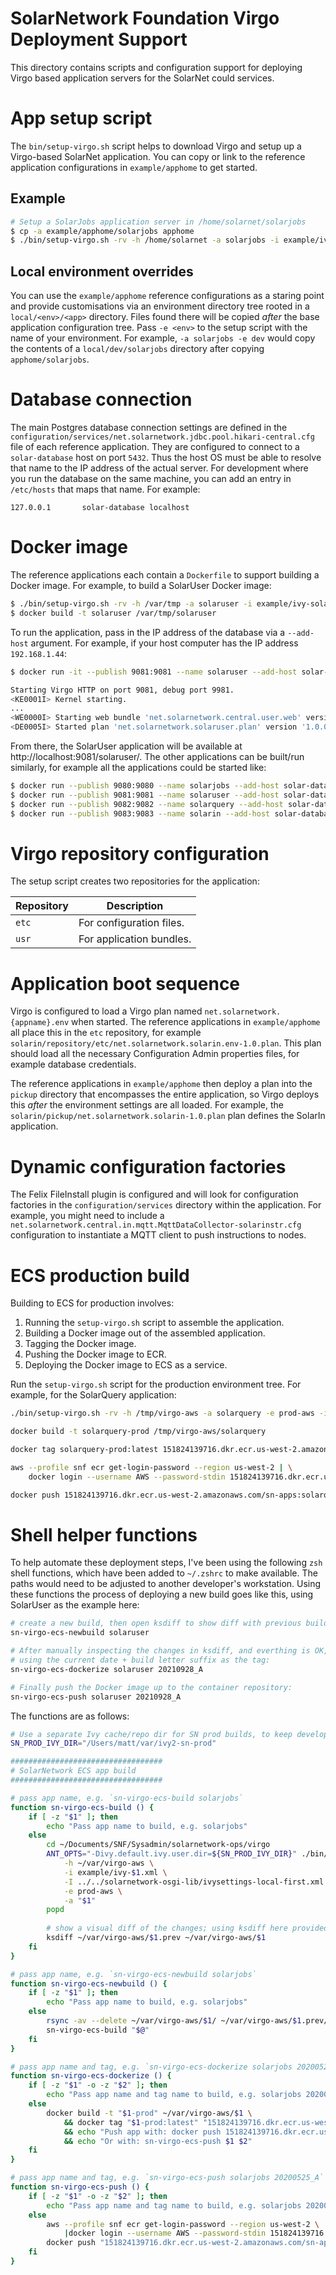 # SolarNetwork Foundation Virgo Deployment Support

This directory contains scripts and configuration support for deploying Virgo based application
servers for the SolarNet could services.


# App setup script

The `bin/setup-virgo.sh` script helps to download Virgo and setup up a Virgo-based SolarNet
application. You can copy or link to the reference application configurations in `example/apphome`
to get started.

## Example

```sh
# Setup a SolarJobs application server in /home/solarnet/solarjobs
$ cp -a example/apphome/solarjobs apphome
$ ./bin/setup-virgo.sh -rv -h /home/solarnet -a solarjobs -i example/ivy-solarjobs.xml
```

## Local environment overrides

You can use the `example/apphome` reference configurations as a staring point and provide
customisations via an environment directory tree rooted in a `local/<env>/<app>` directory. Files
found there will be copied _after_ the base application configuration tree. Pass `-e <env>` to the
setup script with the name of your environment. For example, `-a solarjobs -e dev` would copy the
contents of a `local/dev/solarjobs` directory after copying `apphome/solarjobs`.


# Database connection

The main Postgres database connection settings are defined in the
`configuration/services/net.solarnetwork.jdbc.pool.hikari-central.cfg` file of each reference
application. They are configured to connect to a `solar-database` host on port `5432`. Thus the host
OS must be able to resolve that name to the IP address of the actual server. For development where
you run the database on the same machine, you can add an entry in `/etc/hosts` that maps that name.
For example:

```
127.0.0.1       solar-database localhost
```


# Docker image

The reference applications each contain a `Dockerfile` to support building a Docker image.
For example, to build a SolarUser Docker image:

```sh
$ ./bin/setup-virgo.sh -rv -h /var/tmp -a solaruser -i example/ivy-solaruser.xml
$ docker build -t solaruser /var/tmp/solaruser
```

To run the application, pass in the IP address of the database via a `--add-host` argument. For 
example, if your host computer has the IP address `192.168.1.44`:

```sh
$ docker run -it --publish 9081:9081 --name solaruser --add-host solar-database:192.168.1.44 solaruser

Starting Virgo HTTP on port 9081, debug port 9981.
<KE0001I> Kernel starting. 
...
<WE0000I> Starting web bundle 'net.solarnetwork.central.user.web' version '1.40.0' with context path '/solaruser'.
<DE0005I> Started plan 'net.solarnetwork.solaruser.plan' version '1.0.0'.
```

From there, the SolarUser application will be available at http://localhost:9081/solaruser/. The other
applications can be built/run similarly, for example all the applications could be started like:

```sh
$ docker run --publish 9080:9080 --name solarjobs --add-host solar-database:192.168.1.44 solarjobs
$ docker run --publish 9081:9081 --name solaruser --add-host solar-database:192.168.1.44 solaruser
$ docker run --publish 9082:9082 --name solarquery --add-host solar-database:192.168.1.44 solarquery
$ docker run --publish 9083:9083 --name solarin --add-host solar-database:192.168.1.44 solarin
```


# Virgo repository configuration

The setup script creates two repositories for the application:

| Repository | Description |
|------------|-------------|
| `etc`      | For configuration files. |
| `usr`      | For application bundles. |


# Application boot sequence

Virgo is configured to load a Virgo plan named `net.solarnetwork.{appname}.env` when started. The 
reference applications in `example/apphome` all place this in the `etc` repository, for example 
`solarin/repository/etc/net.solarnetwork.solarin.env-1.0.plan`. This plan should load all the 
necessary Configuration Admin properties files, for example database credentials.

The reference applications in `example/apphome` then deploy a plan into the `pickup` directory that
encompasses the entire application, so Virgo deploys this _after_ the environment settings are all
loaded. For example, the `solarin/pickup/net.solarnetwork.solarin-1.0.plan` plan defines the SolarIn
application.


# Dynamic configuration factories

The Felix FileInstall plugin is configured and will look for configuration factories in the 
`configuration/services` directory within the application. For example, you might need to include
a `net.solarnetwork.central.in.mqtt.MqttDataCollector-solarinstr.cfg` configuration to instantiate
a MQTT client to push instructions to nodes.


# ECS production build

Building to ECS for production involves:

 1. Running the `setup-virgo.sh` script to assemble the application.
 2. Building a Docker image out of the assembled application.
 3. Tagging the Docker image.
 4. Pushing the Docker image to ECR.
 5. Deploying the Docker image to ECS as a service.
 
Run the `setup-virgo.sh` script for the production environment tree. For example, for the SolarQuery
application:

```sh
./bin/setup-virgo.sh -rv -h /tmp/virgo-aws -a solarquery -e prod-aws -i example/ivy-solarquery.xml

docker build -t solarquery-prod /tmp/virgo-aws/solarquery

docker tag solarquery-prod:latest 151824139716.dkr.ecr.us-west-2.amazonaws.com/sn-apps:solarquery-20200504A

aws --profile snf ecr get-login-password --region us-west-2 | \
    docker login --username AWS --password-stdin 151824139716.dkr.ecr.us-west-2.amazonaws.com

docker push 151824139716.dkr.ecr.us-west-2.amazonaws.com/sn-apps:solarquery-20200504A
```

# Shell helper functions

To help automate these deployment steps, I've been using the following `zsh` shell functions, which
have been added to `~/.zshrc` to make available. The paths would need to be adjusted to another
developer's workstation. Using these functions the process of deploying a new build goes like this,
using SolarUser as the example here:

```sh
# create a new build, then open ksdiff to show diff with previous build
sn-virgo-ecs-newbuild solaruser

# After manually inspecting the changes in ksdiff, and everthing is OK, create new Docker image
# using the current date + build letter suffix as the tag:
sn-virgo-ecs-dockerize solaruser 20210928_A

# Finally push the Docker image up to the container repository:
sn-virgo-ecs-push solaruser 20210928_A
```

The functions are as follows:

```sh
# Use a separate Ivy cache/repo dir for SN prod builds, to keep development publications out
SN_PROD_IVY_DIR="/Users/matt/var/ivy2-sn-prod"

##################################
# SolarNetwork ECS app build
##################################

# pass app name, e.g. `sn-virgo-ecs-build solarjobs`
function sn-virgo-ecs-build () {
	if [ -z "$1" ]; then
		echo "Pass app name to build, e.g. solarjobs"
	else
		cd ~/Documents/SNF/Sysadmin/solarnetwork-ops/virgo
		ANT_OPTS="-Divy.default.ivy.user.dir=${SN_PROD_IVY_DIR}" ./bin/setup-virgo.sh -rv \
			-h ~/var/virgo-aws \
			-i example/ivy-$1.xml \
			-I ../../solarnetwork-osgi-lib/ivysettings-local-first.xml \
			-e prod-aws \
			-a "$1"
		popd
		
		# show a visual diff of the changes; using ksdiff here provided by Kaleidoscope macOS app
		ksdiff ~/var/virgo-aws/$1.prev ~/var/virgo-aws/$1
	fi
}

# pass app name, e.g. `sn-virgo-ecs-newbuild solarjobs`
function sn-virgo-ecs-newbuild () {
	if [ -z "$1" ]; then
		echo "Pass app name to build, e.g. solarjobs"
	else
		rsync -av --delete ~/var/virgo-aws/$1/ ~/var/virgo-aws/$1.prev/
		sn-virgo-ecs-build "$@"
	fi
}

# pass app name and tag, e.g. `sn-virgo-ecs-dockerize solarjobs 20200525_A`
function sn-virgo-ecs-dockerize () {
	if [ -z "$1" -o -z "$2" ]; then
		echo "Pass app name and tag name to build, e.g. solarjobs 20200525_A"
	else
		docker build -t "$1-prod" ~/var/virgo-aws/$1 \
			&& docker tag "$1-prod:latest" "151824139716.dkr.ecr.us-west-2.amazonaws.com/sn-apps:$1-$2" \
			&& echo "Push app with: docker push 151824139716.dkr.ecr.us-west-2.amazonaws.com/sn-apps:$1-$2" \
			&& echo "Or with: sn-virgo-ecs-push $1 $2"
	fi
}

# pass app name and tag, e.g. `sn-virgo-ecs-push solarjobs 20200525_A`
function sn-virgo-ecs-push () {
	if [ -z "$1" -o -z "$2" ]; then
		echo "Pass app name and tag name to build, e.g. solarjobs 20200525_A"
	else
		aws --profile snf ecr get-login-password --region us-west-2 \
			|docker login --username AWS --password-stdin 151824139716.dkr.ecr.us-west-2.amazonaws.com
		docker push "151824139716.dkr.ecr.us-west-2.amazonaws.com/sn-apps:$1-$2"
	fi
}
```
